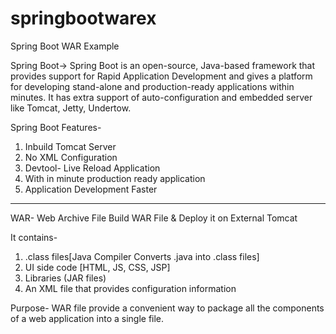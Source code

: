 # springbootwarex
Spring Boot WAR Example

Spring Boot-> 
Spring Boot is an open-source, Java-based framework that provides support for Rapid Application Development and gives a platform for developing stand-alone and production-ready applications within minutes.
It has extra support of auto-configuration and embedded server like Tomcat, Jetty, Undertow.

Spring Boot Features-
1. Inbuild Tomcat Server
2. No XML Configuration
3. Devtool- Live Reload Application
4. With in minute production ready application
5. Application Development Faster

------------------------------------------------------------------
WAR- Web Archive File 
Build WAR File & Deploy it on External Tomcat

It contains-
1. .class files[Java Compiler Converts .java into .class files]
2. UI side code [HTML, JS, CSS, JSP]
3. Libraries (JAR files)
4. An XML file that provides configuration information

Purpose- WAR file provide a convenient way to package all the components of a web application into a single file.